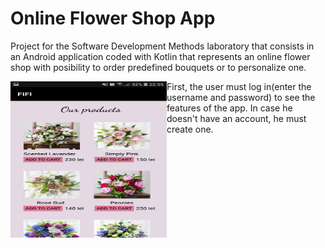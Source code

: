 # Online Flower Shop App

Project for the Software Development Methods laboratory that consists in an Android application coded with Kotlin that represents an online flower shop with posibility to order predefined bouquets or to personalize one. 

<a href="url"><img src="screenshots/home.jpg" align="left" height="250" width="250" ></a>

First, the user must log in(enter the username and password) to see the features of the app. In case he doesn't have an account, he must create one.  

